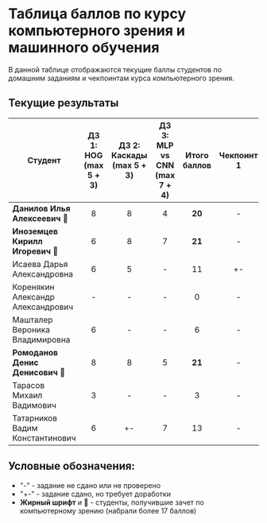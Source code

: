 # Таблица баллов по курсу компьютерного зрения и машинного обучения

В данной таблице отображаются текущие баллы студентов по домашним заданиям и чекпоинтам курса компьютерного зрения.

## Текущие результаты

| Студент                                                | ДЗ 1: HOG (max 5 + 3) | ДЗ 2: Каскады (max 5 + 3) | ДЗ 3: MLP vs CNN (max 7 + 4) | Итого баллов | Чекпоинт 1 | Чекпоинт 2 | Чекпоинт 3 | Чекпоинт 4 |
|--------------------------------------------------------|:---------------------:|:-------------------------:|:----------------------------:|:------------:|:----------:|:----------:|:----------:|:----------:|
| **Данилов Илья Алексеевич** 🚀                         |           8           |             8             |              4               |    **20**    |     -      |     -      |     -      |     -      |
| **Иноземцев Кирилл Игоревич** 🚀                       |           6           |             8             |              7               |    **21**    |     -      |     -      |     -      |     -      |
| Исаева Дарья Александровна                             |           6           |             5             |              -               |       11      |     +-     |     -      |     -      |     -      |
| Коренякин Александр Александрович                      |           -           |             -             |              -               |       0      |     -      |     -      |     -      |     -      |
| Машталер Вероника Владимировна                         |           6           |             -             |              -               |       6      |     -      |     -      |     -      |     -      |
| **Ромоданов Денис Денисович** 🚀                       |           8           |             8             |              5               |    **21**    |     -      |     -      |     -      |     -      |
| Тарасов Михаил Вадимович                               |           3           |             -             |              -               |       3      |     -      |     -      |     -      |     -      |
| Татарников Вадим Константинович                        |           6           |             +-             |              7               |       13      |     -      |     -      |     -      |     -      |

## Условные обозначения:
- "-" - задание не сдано или не проверено
- "+-" - задание сдано, но требует доработки
- **Жирный шрифт** и 🚀 - студенты, получившие зачет по компьютерному зрению (набрали более 17 баллов)


